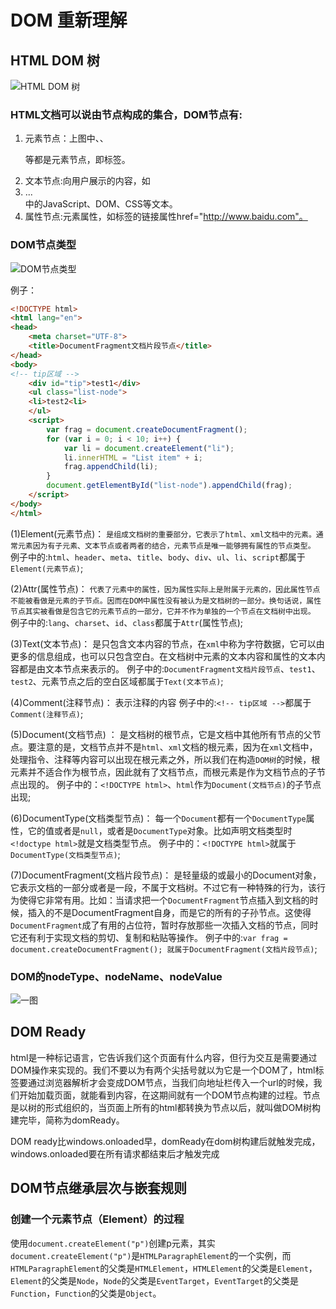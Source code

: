 # DOM 重新理解

## HTML DOM 树

![HTML DOM 树](https://camo.githubusercontent.com/784b374c05494b89bc486bf4baeaa130e33ef302/687474703a2f2f7777312e73696e61696d672e636e2f6d773639302f61653439626135376779316665396d797270336f396a3230666930396c77656c2e6a7067)

### HTML文档可以说由节点构成的集合，DOM节点有:

1. 元素节点：上图中<html>、<body>、<p>等都是元素节点，即标签。
2. 文本节点:向用户展示的内容，如<li>...</li>中的JavaScript、DOM、CSS等文本。
3. 属性节点:元素属性，如<a>标签的链接属性href="http://www.baidu.com"。

### DOM节点类型

![DOM节点类型](https://camo.githubusercontent.com/0c63f3fd6ccb91445ac1149b2ad3c109135c87c6/687474703a2f2f7777312e73696e61696d672e636e2f6d773639302f6165343962613537677931666539727a316c6b32776a323068613037327462772e6a7067)

例子：
```html
<!DOCTYPE html>  
<html lang="en">  
<head>  
    <meta charset="UTF-8">  
    <title>DocumentFragment文档片段节点</title>  
</head>  
<body> 
<!-- tip区域 -->
    <div id="tip">test1</div> 
    <ul class="list-node">
    <li>test2<li>
    </ul>  
    <script>  
        var frag = document.createDocumentFragment();  
        for (var i = 0; i < 10; i++) {  
            var li = document.createElement("li");  
            li.innerHTML = "List item" + i;  
            frag.appendChild(li);  
        }  
        document.getElementById("list-node").appendChild(frag);  
    </script>  
</body>  
</html>  
```

(1)Element(元素节点)：
`是组成文档树的重要部分，它表示了html、xml文档中的元素。通常元素因为有子元素、文本节点或者两者的结合，元素节点是唯一能够拥有属性的节点类型。`
例子中的:`html`、`header`、`meta`、`title`、`body`、`div`、`ul`、`li`、`script`都属于`Element(元素节点)`;


(2)Attr(属性节点)：
`代表了元素中的属性，因为属性实际上是附属于元素的，因此属性节点不能被看做是元素的子节点。因而在DOM中属性没有被认为是文档树的一部分。换句话说，属性节点其实被看做是包含它的元素节点的一部分，它并不作为单独的一个节点在文档树中出现。`
例子中的:`lang`、`charset`、`id`、`class`都属于`Attr`(属性节点);


(3)Text(文本节点)：
是只包含文本内容的节点，在`xml`中称为字符数据，它可以由更多的信息组成，也可以只包含空白。在文档树中元素的文本内容和属性的文本内容都是由文本节点来表示的。
例子中的:`DocumentFragment文档片段节点`、`test1`、`test2`、元素节点之后的空白区域都属于`Text(文本节点)`;


(4)Comment(注释节点)：
表示注释的内容
例子中的:`<!-- tip区域 -->`都属于`Comment(注释节点)`;


(5)Document(文档节点) ：
是文档树的根节点，它是文档中其他所有节点的父节点。要注意的是，文档节点并不是`html`、`xml`文档的根元素，因为在`xml`文档中，处理指令、注释等内容可以出现在根元素之外，所以我们在构造`DOM树`的时候，根元素并不适合作为根节点，因此就有了文档节点，而根元素是作为文档节点的子节点出现的。
例子中的：`<!DOCTYPE html>`、`html`作为`Document(文档节点)`的子节点出现;


(6)DocumentType(文档类型节点)：
每一个`Document`都有一个`DocumentType`属性，它的值或者是`null`，或者是`DocumentType`对象。比如声明文档类型时`<!doctype html>`就是文档类型节点。
例子中的：`<!DOCTYPE html>`就属于`DocumentType(文档类型节点)`;


(7)DocumentFragment(文档片段节点)：
是轻量级的或最小的Document对象，它表示文档的一部分或者是一段，不属于文档树。不过它有一种特殊的行为，该行为使得它非常有用。比如：当请求把一个`DocumentFragment`节点插入到文档的时候，插入的不是DocumentFragment自身，而是它的所有的子孙节点。这使得`DocumentFragment`成了有用的占位符，暂时存放那些一次插入文档的节点，同时它还有利于实现文档的剪切、复制和粘贴等操作。
例子中的:`var frag = document.createDocumentFragment(); 就属于DocumentFragment(文档片段节点)`;

### DOM的nodeType、nodeName、nodeValue

![一图](https://camo.githubusercontent.com/32c73a9bd7d237e57cf8c4b6ac117ccf446bc2e3/687474703a2f2f7777312e73696e61696d672e636e2f6d773639302f616534396261353767793166653975677770796b396a323076623066316b30782e6a7067)

## DOM Ready

html是一种标记语言，它告诉我们这个页面有什么内容，但行为交互是需要通过DOM操作来实现的。我们不要以为有两个尖括号就以为它是一个DOM了，html标签要通过浏览器解析才会变成DOM节点，当我们向地址栏传入一个url的时候，我们开始加载页面，就能看到内容，在这期间就有一个DOM节点构建的过程。节点是以树的形式组织的，当页面上所有的html都转换为节点以后，就叫做DOM树构建完毕，简称为domReady。

DOM ready比windows.onloaded早，domReady在dom树构建后就触发完成，windows.onloaded要在所有请求都结束后才触发完成

## DOM节点继承层次与嵌套规则

### 创建一个元素节点（Element）的过程

使用`document.createElement("p")`创建p元素，其实`document.createElement("p")`是`HTMLParagraphElement`的一个实例，而`HTMLParagraphElement`的父类是`HTMLElement`，`HTMLElement`的父类是`Element`，`Element`的父类是`Node`，`Node`的父类是`EventTarget`，`EventTarget`的父类是`Function`，`Function`的父类是`Object`。

